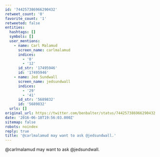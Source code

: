 ```yaml
---
id: '744257386966290432'
retweet_count: '0'
favorite_count: '1'
retweeted: false
entities:
  hashtags: []
  symbols: []
  user_mentions:
    - name: Carl Malamud
      screen_name: carlmalamud
      indices:
        - '0'
        - '12'
      id_str: '17495946'
      id: '17495946'
    - name: Jed Sundwall
      screen_name: jedsundwall
      indices:
        - '29'
        - '41'
      id_str: '5689832'
      id: '5689832'
  urls: []
original_url: https://twitter.com/benbalter/status/744257386966290432
date: '2016-06-18T19:56:03.000Z'
sitemap: false
robots: noindex
reply: true
title: '@carlmalamud may want to ask @jedsundwall.'
---
```


@carlmalamud may want to ask @jedsundwall.